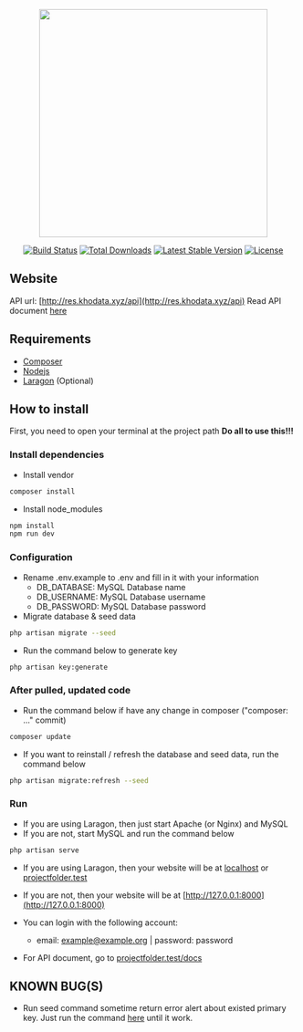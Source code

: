 <p align="center"><a href="https://laravel.com" target="_blank"><img src="https://raw.githubusercontent.com/laravel/art/master/logo-lockup/5%20SVG/2%20CMYK/1%20Full%20Color/laravel-logolockup-cmyk-red.svg" width="400"></a></p>

<p align="center">
<a href="https://travis-ci.org/laravel/framework"><img src="https://travis-ci.org/laravel/framework.svg" alt="Build Status"></a>
<a href="https://packagist.org/packages/laravel/framework"><img src="https://img.shields.io/packagist/dt/laravel/framework" alt="Total Downloads"></a>
<a href="https://packagist.org/packages/laravel/framework"><img src="https://img.shields.io/packagist/v/laravel/framework" alt="Latest Stable Version"></a>
<a href="https://packagist.org/packages/laravel/framework"><img src="https://img.shields.io/packagist/l/laravel/framework" alt="License"></a>
</p>

## Website

API url: [http://res.khodata.xyz/api](http://res.khodata.xyz/api)
Read API document [here](http://res.khodata.xyz/api)

## Requirements

- [Composer](https://getcomposer.org/)
- [Nodejs](https://nodejs.org/en/)
- [Laragon](https://github.com/Phu1237/laragon/releases) (Optional)

## How to install

First, you need to open your terminal at the project path
**Do all to use this!!!**

### Install dependencies

- Install vendor

```bash
composer install
```

- Install node_modules

```bash
npm install
npm run dev
```

### Configuration

- Rename .env.example to .env and fill in it with your information
  - DB_DATABASE: MySQL Database name
  - DB_USERNAME: MySQL Database username
  - DB_PASSWORD: MySQL Database password
- Migrate database & seed data

```bash
php artisan migrate --seed
```

- Run the command below to generate key

```bash
php artisan key:generate
```

### After pulled, updated code

- Run the command below if have any change in composer ("composer: ..." commit)

```bash
composer update
```

- If you want to reinstall / refresh the database and seed data, run the command below

```bash
php artisan migrate:refresh --seed
```

### Run

- If you are using Laragon, then just start Apache (or Nginx) and MySQL
- If you are not, start MySQL and run the command below

```bash
php artisan serve
```

- If you are using Laragon, then your website will be at [localhost](http://localhost) or [projectfolder.test](projectname.test)
- If you are not, then your website will be at [http://127.0.0.1:8000](http://127.0.0.1:8000)
- You can login with the following account:
  - email: example@example.org | password: password

- For API document, go to [projectfolder.test/docs](projectname.test/docs)

## KNOWN BUG(S)

- Run seed command sometime return error alert about existed primary key. Just run the command [here](#configuration) until it work.
